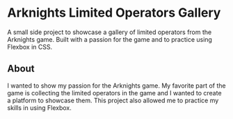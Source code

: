 # Arknights Limited Operators Gallery
A small side project to showcase a gallery of limited operators from the Arknights game. Built with a passion for the game and to practice using Flexbox in CSS.

## About
I wanted to show my passion for the Arknights game. My favorite part of the game is collecting the limited operators in the game and I wanted to create a platform to showcase them. This project also allowed me to practice my skills in using Flexbox.
